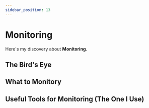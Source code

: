 ```yaml
---
sidebar_position: 13
---
```


# Monitoring

Here's my discovery about **Monitoring**.

## The Bird's Eye

## What to Monitory

## Useful Tools for Monitoring (The One I Use)
